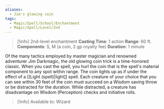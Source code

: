 ```yaml
---
aliases:
  - Jim's glowing coin
tags:
  - Magic/Spell/School/Enchantment
  - Magic/Spell/Level/2nd
---
```

>[!info]
>2nd-level enchantment
>**Casting Time**: 1 action
>**Range**: 60 ft.
>**Components**: S, M (a coin, 2 gp royalty fee)
>**Duration**: 1 minute

Of the many tactics employed by master magician and renowned adventurer Jim Darkmagic, the old glowing coin trick is a time-honored classic. When you cast the spell, you hurl the coin that is the spell's material component to any spot within range. The coin lights up as if under the effect of a [[Light (spell)|light]] spell. Each creature of your choice that you can see within 30 feet of the coin must succeed on a Wisdom saving throw or be distracted for the duration. While distracted, a creature has disadvantage on Wisdom (Perception) checks and initiative rolls.<br>
>[!info] Available to:
>Wizard
